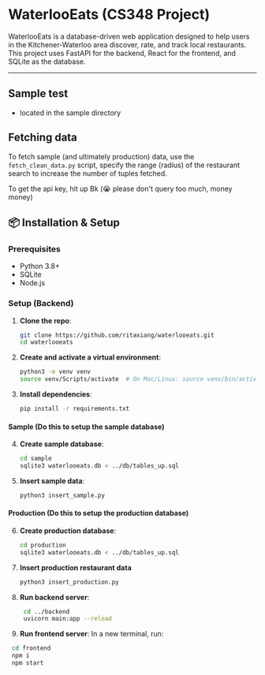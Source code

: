 # WaterlooEats (CS348 Project)

WaterlooEats is a database-driven web application designed to help users in the Kitchener-Waterloo area discover, rate, and track local restaurants. This project uses FastAPI for the backend, React for the frontend, and SQLite as the database.

---
## Sample test
- located in the sample directory

## Fetching data
To fetch sample (and ultimately production) data, use the `fetch_clean_data.py` script, specify the range (radius) of the restaurant search to increase the number of tuples fetched.

To get the api key, hit up Bk (😭 please don't query too much, money money)

## 📦 Installation & Setup

### Prerequisites

- Python 3.8+
- SQLite
- Node.js

### Setup (Backend)

1. **Clone the repo**:
   ```bash
   git clone https://github.com/ritaxiang/waterlooeats.git
   cd waterlooeats
   ```
2. **Create and activate a virtual environment**:
    ```bash
    python3 -m venv venv
    source venv/Scripts/activate  # On Mac/Linux: source venv/bin/activate
    ```
3. **Install dependencies**:
    ```bash
    pip install -r requirements.txt
    ```
#### Sample (Do this to setup the sample database)
4. **Create sample database**:
   ```bash
   cd sample
   sqlite3 waterlooeats.db < ../db/tables_up.sql
   ```
5. **Insert sample data**:
    ```bash
    python3 insert_sample.py
    ```
#### Production (Do this to setup the production database)
6. **Create production database**:
    ```bash
    cd production
    sqlite3 waterlooeats.db < ../db/tables_up.sql
    ```
7. **Insert production restaurant data**
   ```bash
   python3 insert_production.py
   ```
8. **Run backend server**:
   ```bash
    cd ../backend
    uvicorn main:app --reload
    ```
9.  **Run frontend server**:
   In a new terminal, run:
   ```bash
    cd frontend
    npm i
    npm start
   ```
   
   
